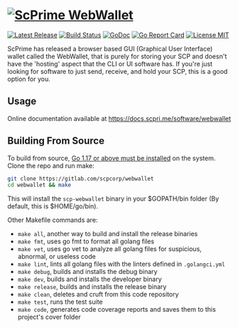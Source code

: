 # [![ScPrime WebWallet](https://scpri.me/imagestore/SPRho_256x256.png)](http://scpri.me)

[![Latest Release](https://gitlab.com/scpcorp/webwallet/-/badges/release.svg)](https://gitlab.com/scpcorp/webwallet/-/tags)
[![Build Status](https://gitlab.com/scpcorp/webwallet/badges/main/pipeline.svg)](https://gitlab.com/scpcorp/webwallet/commits/main)
[![GoDoc](https://godoc.org/gitlab.com/scpcorp/webwallet?status.svg)](https://godoc.org/gitlab.com/scpcorp/webwallet)
[![Go Report Card](https://goreportcard.com/badge/gitlab.com/scpcorp/webwallet)](https://goreportcard.com/report/gitlab.com/scpcorp/webwallet)
[![License MIT](https://img.shields.io/badge/License-MIT-brightgreen.svg)](https://gitlab.com/scpcorp/webwallet/-/blob/main/LICENSE)

ScPrime has released a browser based GUI (Graphical User Interface) wallet called the WebWallet, that is purely for storing your SCP and doesn't have the 'hosting' aspect that the CLI or UI software has. If you're just looking for software to just send, receive, and hold your SCP, this is a good option for you.

Usage
-----

Online documentation available at https://docs.scpri.me/software/webwallet

Building From Source
--------------------

To build from source, [Go 1.17 or above must be installed](https://golang.org/doc/install) on the system. Clone the repo and run make:

```sh
git clone https://gitlab.com/scpcorp/webwallet
cd webwallet && make
```

This will install the `scp-webwallet` binary in your $GOPATH/bin folder (By default, this is $HOME/go/bin).

Other Makefile commands are:
* `make all`, another way to build and install the release binaries
* `make fmt`, uses go fmt to format all golang files
* `make vet`, uses go vet to analyze all golang files for suspicious, abnormal, or useless code
* `make lint`, lints all golang files with the linters defined in `.golangci.yml`
* `make debug`, builds and installs the debug binary
* `make dev`, builds and installs the developer binary
* `make release`, builds and installs the release binary
* `make clean`, deletes and cruft from this code repository
* `make test`, runs the test suite
* `make code`, generates code coverage reports and saves them to this project's cover folder

